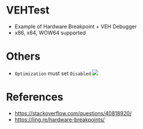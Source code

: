 # VEHTest
- Example of Hardware Breakpoint + VEH Debugger
- x86, x64, WOW64 supported

# Others
- `Optimization` must set `Disabled` 
![](https://user-images.githubusercontent.com/1202244/109926005-ce09f680-7d05-11eb-9feb-c8c6a19bfb79.png)

# References
- https://stackoverflow.com/questions/40818920/
- https://ling.re/hardware-breakpoints/

